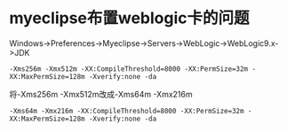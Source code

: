 # myeclipse布置weblogic卡的问题 

Windows->Preferences->Myeclipse->Servers->WebLogic->WebLogic9.x->JDK
```
-Xms256m -Xmx512m -XX:CompileThreshold=8000 -XX:PermSize=32m -XX:MaxPermSize=128m -Xverify:none -da
```
将-Xms256m -Xmx512m改成-Xms64m -Xmx216m 

```
-Xms64m -Xmx216m -XX:CompileThreshold=8000 -XX:PermSize=32m -XX:MaxPermSize=128m -Xverify:none -da
```



